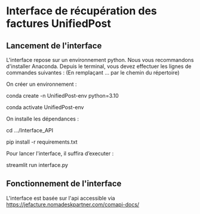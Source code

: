 # Interface de récupération des factures UnifiedPost

## Lancement de l'interface
L'interface repose sur un environnement python. Nous vous recommandons d'installer Anaconda. Depuis le terminal, vous devez effectuer les lignes de commandes suivantes : 
(En remplaçant ... par le chemin du répertoire)

On créer un environnement :

conda create -n UnifiedPost-env python=3.10

conda activate UnifiedPost-env

On installe les dépendances :

cd .../Interface_API

pip install -r requirements.txt

Pour lancer l'interface, il suffira d’executer :

streamlit run interface.py

## Fonctionnement de l'interface
L'interface est basée sur l'api accessible via 
https://jefacture.nomadeskpartner.com/comapi-docs/